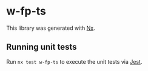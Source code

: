 # w-fp-ts

This library was generated with [Nx](https://nx.dev).

## Running unit tests

Run `nx test w-fp-ts` to execute the unit tests via [Jest](https://jestjs.io).

